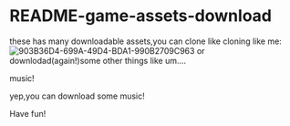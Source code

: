 # README-game-assets-download
these has many downloadable assets,you can clone like cloning like me:
![903B36D4-699A-49D4-BDA1-990B2709C963](https://github.com/zimoshi/README-game-assets-download/assets/153401092/c30f622e-af54-4b57-8e5c-e173ff790f93)
or downlodad(again!)some other things like um....

music!

yep,you can download some music!





Have fun!
